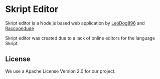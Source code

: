 # Skript Editor

Skript editor is a Node.js based web application by [LeoDog896](https://github.com/LeoDog896) and [Raccoondude](https://raccooondude.com)

Skript editor was created due to a lack of online editors for the language Skript.

## License

We use a Apache License Version 2.0 for our project.